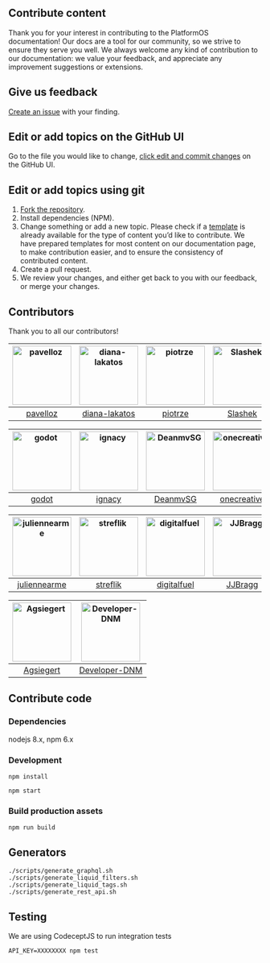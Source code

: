 ## Contribute content
Thank you for your interest in contributing to the PlatformOS documentation! Our docs are a tool for our community, so we strive to ensure they serve you well. We always welcome any kind of contribution to our documentation: we value your feedback, and appreciate any improvement suggestions or extensions.

## Give us feedback

[Create an issue](https://guides.github.com/features/issues/) with your finding.  

## Edit or add topics on the GitHub UI

Go to the file you would like to change, [click edit and commit changes](https://help.github.com/articles/editing-files-in-your-repository/) on the GitHub UI.

## Edit or add topics using git

1. [Fork the repository](https://guides.github.com/activities/forking/).
2. Install dependencies (NPM).
3. Change something or add a new topic. Please check if a [template](/tree/master/marketplace_builder/views/pages/doc-templates) is already available for the type of content you’d like to contribute. We have prepared templates for most content on our documentation page, to make contribution easier, and to ensure the consistency of contributed content.
4. Create a pull request.
5. We review your changes, and either get back to you with our feedback, or merge your changes.

## Contributors

Thank you to all our contributors! 

[<img alt="pavelloz" src="https://avatars1.githubusercontent.com/u/546845?v=4&s=117" width="117">](https://github.com/pavelloz) |[<img alt="diana-lakatos" src="https://avatars0.githubusercontent.com/u/4191691?v=4&s=117" width="117">](https://github.com/diana-lakatos) |[<img alt="piotrze" src="https://avatars0.githubusercontent.com/u/96238?v=4&s=117" width="117">](https://github.com/piotrze) |[<img alt="Slashek" src="https://avatars3.githubusercontent.com/u/30107?v=4&s=117" width="117">](https://github.com/Slashek) |[<img alt="lemingos" src="https://avatars0.githubusercontent.com/u/95296?v=4&s=117" width="117">](https://github.com/lemingos) |[<img alt="kv109" src="https://avatars3.githubusercontent.com/u/399968?v=4&s=117" width="117">](https://github.com/kv109) |
:---: |:---: |:---: |:---: |:---: |:---: |
[pavelloz](https://github.com/pavelloz) |[diana-lakatos](https://github.com/diana-lakatos) |[piotrze](https://github.com/piotrze) |[Slashek](https://github.com/Slashek) |[lemingos](https://github.com/lemingos) |[kv109](https://github.com/kv109) |

[<img alt="godot" src="https://avatars0.githubusercontent.com/u/150861?v=4&s=117" width="117">](https://github.com/godot) |[<img alt="ignacy" src="https://avatars2.githubusercontent.com/u/25693?v=4&s=117" width="117">](https://github.com/ignacy) |[<img alt="DeanmvSG" src="https://avatars1.githubusercontent.com/u/15265711?v=4&s=117" width="117">](https://github.com/DeanmvSG) |[<img alt="onecreative" src="https://avatars0.githubusercontent.com/u/3567277?v=4&s=117" width="117">](https://github.com/onecreative) |[<img alt="chrisdanek" src="https://avatars1.githubusercontent.com/u/1758834?v=4&s=117" width="117">](https://github.com/chrisdanek) |[<img alt="kubaugustyn" src="https://avatars1.githubusercontent.com/u/1313115?v=4&s=117" width="117">](https://github.com/kubaugustyn) |
:---: |:---: |:---: |:---: |:---: |:---: |
[godot](https://github.com/godot) |[ignacy](https://github.com/ignacy) |[DeanmvSG](https://github.com/DeanmvSG) |[onecreative](https://github.com/onecreative) |[chrisdanek](https://github.com/chrisdanek) |[kubaugustyn](https://github.com/kubaugustyn) |

[<img alt="juliennearme" src="https://avatars1.githubusercontent.com/u/12803644?v=4&s=117" width="117">](https://github.com/juliennearme) |[<img alt="streflik" src="https://avatars2.githubusercontent.com/u/87532?v=4&s=117" width="117">](https://github.com/streflik) |[<img alt="digitalfuel" src="https://avatars3.githubusercontent.com/u/10215670?v=4&s=117" width="117">](https://github.com/digitalfuel) |[<img alt="JJBragg" src="https://avatars1.githubusercontent.com/u/31246057?v=4&s=117" width="117">](https://github.com/JJBragg) |[<img alt="mjaneczek" src="https://avatars3.githubusercontent.com/u/3797771?v=4&s=117" width="117">](https://github.com/mjaneczek) |[<img alt="andrei" src="https://avatars2.githubusercontent.com/u/7224?v=4&s=117" width="117">](https://github.com/andrei) |
:---: |:---: |:---: |:---: |:---: |:---: |
[juliennearme](https://github.com/juliennearme) |[streflik](https://github.com/streflik) |[digitalfuel](https://github.com/digitalfuel) |[JJBragg](https://github.com/JJBragg) |[mjaneczek](https://github.com/mjaneczek) |[andrei](https://github.com/andrei) |

[<img alt="Agsiegert" src="https://avatars1.githubusercontent.com/u/4143205?v=4&s=117" width="117">](https://github.com/Agsiegert) |[<img alt="Developer-DNM" src="https://avatars1.githubusercontent.com/u/1714812?v=4&s=117" width="117">](https://github.com/Developer-DNM) |
:---: |:---: |
[Agsiegert](https://github.com/Agsiegert) |[Developer-DNM](https://github.com/Developer-DNM) |

<!--
  How to update this list?

  npm i -g github-contributors-list

  githubcontrib --owner mdyd-dev --repo nearme-documentation --cols 6 --showlogin --sortOrder desc
-->

## Contribute code

### Dependencies

nodejs 8.x, npm 6.x

### Development

    npm install

    npm start

### Build production assets

    npm run build

## Generators

    ./scripts/generate_graphql.sh
    ./scripts/generate_liquid_filters.sh
    ./scripts/generate_liquid_tags.sh
    ./scripts/generate_rest_api.sh

## Testing

We are using CodeceptJS to run integration tests

    API_KEY=XXXXXXXX npm test
